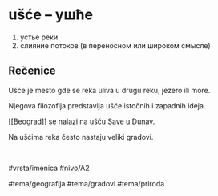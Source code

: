 # ušće – ушће

1. устье реки
2. слияние потоков (в переносном или широком смысле)

## Rečenice

Ušće je mesto gde se reka uliva u drugu reku, jezero ili more.

Njegova filozofija predstavlja ušće istočnih i zapadnih ideja.

[[Beograd]] se nalazi na ušću Save u Dunav.

Na ušćima reka često nastaju veliki gradovi.

<br>

#vrsta/imenica
#nivo/A2

#tema/geografija
#tema/gradovi
#tema/priroda
